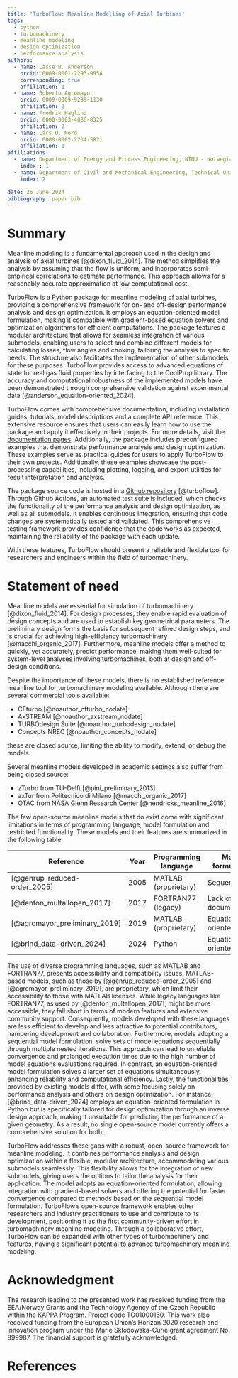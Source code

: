 ```yaml
---
title: 'TurboFlow: Meanline Modelling of Axial Turbines'
tags:
  - python
  - turbomachinery
  - meanline modeling
  - design optimization
  - performance analysis
authors:
  - name: Lasse B. Anderson
    orcid: 0009-0001-2293-9954
    corresponding: true
    affiliation: 1
  - name: Roberto Agromayor
    orcid: 0009-0009-9289-1130
    affiliation: 2
  - name: Fredrik Haglind
    orcid: 0000-0003-4086-8325
    affiliation: 2
  - name: Lars O. Nord
    orcid: 0000-0002-2734-5821
    affiliation: 1
affiliations:
  - name: Department of Energy and Process Engineering, NTNU - Norwegian University of Science and Technology, Trondheim, Norway
    index : 1
  - name: Department of Civil and Mechanical Engineering, Technical University of Denmark, Kongens Lyngby, Denmark
    index: 2

date: 26 June 2024
bibliography: paper.bib
---
```


# Summary

Meanline modeling is a fundamental approach used in the design and analysis of axial turbines [@dixon_fluid_2014]. The method simplifies the analysis by assuming that the flow is uniform, and incorporates semi-empirical correlations to estimate performance. This approach allows for a reasonably accurate approximation at low computational cost. 

TurboFlow is a Python package for meanline modeling of axial turbines, providing a comprehensive framework for on- and off-design performance analysis and design optimization. It employs an equation-oriented model formulation, making it compatible with gradient-based equation solvers and optimization algorithms for efficient computations. The package features a modular architecture that allows for seamless integration of various submodels, enabling users to 
select and combine different models for calculating losses, flow angles and choking, tailoring the analysis to specific needs. The structure also facilitates the implementation of other submodels for these purposes. 
TurboFlow provides access to advanced equations of state for real gas fluid properties by interfacing to the CoolProp library. The accuracy and computational robustness of the implemented models have been demonstrated through comprehensive validation against experimental data [@anderson_equation-oriented_2024].  

TurboFlow comes with comprehensive documentation, including installation guides, tutorials, model descriptions and a complete API reference. This extensive resource ensures that users can easily learn how to use the package and apply it effectively in their projects. For more details, visit the [documentation pages](https://turbo-sim.github.io/turboflow/).
Additionally, the package includes preconfigured examples that demonstrate performance analysis and design optimization. These examples serve as practical guides for users to apply TurboFlow to their own projects. Additionally, these examples showcase the post-processing capabilities, including plotting, logging, and export utilities for result interpretation and analysis.

The package source code is hosted in a [Github repository](https://github.com/turbo-sim/TurboFlow) [@turboflow]. Through Github Actions, an automated test suite is included, which checks the functionality of the performance analysis and design optimization, as well as all submodels. It enables continuous integration, ensuring that code changes are systematically tested and validated. This comprehensive testing framework provides confidence that the code works as expected, maintaining the reliability of the package with each update.

With these features, TurboFlow should present a reliable and flexible tool for researchers and engineers within the field of turbomachinery. 

# Statement of need

Meanline models are essential for simulation of turbomachinery [@dixon_fluid_2014]. For design processes, they enable rapid evaluation of design concepts and are used to establish key geometrical parameters. The preliminary design forms the basis for subsequent refined design steps, and is crucial for achieving high-efficiency turbomachinery [@macchi_organic_2017]. Furthermore, meanline models offer a method to quickly, yet accurately, predict performance, making them well-suited for system-level analyses involving turbomachines, both at design and off-design conditions.

Despite the importance of these models, there is no established reference meanline tool for turbomachinery modeling available. Although there are several commercial tools available:

- CFturbo [@noauthor_cfturbo_nodate]
- AxSTREAM [@noauthor_axstream_nodate]
- TURBOdesign Suite [@noauthor_turbodesign_nodate]
- Concepts NREC [@noauthor_concepts_nodate]

these are closed source, limiting the ability to modify, extend, or debug the models. 

Several meanline models developed in academic settings also suffer from being closed source:

- zTurbo from TU-Delft [@pini_preliminary_2013]
- axTur from Politecnico di Milano [@macchi_organic_2017]
- OTAC from NASA Glenn Research Center [@hendricks_meanline_2016]

The few open-source meanline models that do exist come with significant limitations in terms of programming language, model formulation and restricted functionality. These models and their features are summarized in the following table: 

| Reference                          | Year | Programming language | Model formulation     | Functionalities      | 
|------------------------------------|------|----------------------|-----------------------|----------------------|
| [@genrup_reduced-order_2005]       | 2005 | MATLAB (proprietary) | Sequential            | Performance analysis |
| [@denton_multallopen_2017]         | 2017 | FORTRAN77 (legacy)   | Lack of documentation | Design optimization  |
| [@agromayor_preliminary_2019]      | 2019 | MATLAB (proprietary) | Equation-oriented     | Design optimization  |
| [@brind_data-driven_2024]          | 2024 | Python               | Equation-oriented     | Design optimization  |

The use of diverse programming languages, such as MATLAB and FORTRAN77, presents accessibility and compatibility issues. MATLAB-based models, such as those by [@genrup_reduced-order_2005] and [@agromayor_preliminary_2019], are proprietary, which limit their accessibility to those with MATLAB licenses. While legacy languages like FORTRAN77, as used by [@denton_multallopen_2017], might be more accessible, they fall short in terms of modern features and extensive community support. Consequently, models developed with these languages are less efficient to develop and less attractive to potential contributors, hampering development and collaboration. Furthermore, models adopting a sequential model formulation, solve sets of model equations sequentially through multiple nested iterations. This approach can lead to unreliable convergence and prolonged execution times due to the high number of model equations evaluations required. In contrast, an equation-oriented model formulation solves a larger set of equations simultaneously, enhancing reliability and computational efficiency. Lastly, the functionalities provided by existing models differ, with some focusing solely on performance analysis and others on design optimization. For instance, [@brind_data-driven_2024] employs an equation-oriented formulation in Python but is specifically tailored for design optimization through an inverse design approach, making it unsuitable for predicting the performance of a given geometry. As a result, no single open-source model currently offers a comprehensive solution for both.

TurboFlow addresses these gaps with a robust, open-source framework for meanline modeling. It combines performance analysis and design optimization within a flexible, modular 
architecture, accommodating various submodels seamlessly. This flexibility allows for the integration of new submodels, giving users the options to tailor the analysis for their application. 
The model adopts an equation-oriented formulation, allowing integration with gradient-based solvers and offering the potential for faster convergence compared to methods based on the sequential model formulation.
TurboFlow’s open-source framework enables other researchers and industry practitioners to use and contribute to its development, positioning it as the first community-driven effort in turbomachinery meanline modeling. Through a collaborative effort, TurboFlow can be expanded with other types of turbomachinery and features, having a significant potential to advance turbomachinery meanline modeling.

# Acknowledgment
The research leading to the presented work has received funding from the EEA/Norway Grants and the Technology Agency of the Czech Republic within the KAPPA Program. 
Project code TO01000160. This work also received funding from the European Union’s Horizon 2020 research and innovation program under the Marie Skłodowska-Curie 
grant agreement No. 899987. The financial support is gratefully acknowledged.

# References
